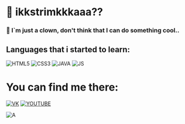 # 🤡 ikkstrimkkkaaa??

### 🎃 I`m just a clown, don't think that I can do something cool..

## Languages that i started to learn:

![HTML5](https://img.shields.io/badge/html5-444444?style=for-the-badge&logo=html5&logoColor=ffffff)
![CSS3](https://img.shields.io/badge/css3-444444?style=for-the-badge&logo=css3&logoColor=ffffff)
![JAVA](https://img.shields.io/badge/java-444444?style=for-the-badge&logo=fampay&logoColor=ffffff)
![JS](https://img.shields.io/badge/javascript-444444?style=for-the-badge&logo=javascript&logoColor=ffffff)


# You can find me there:
[![VK](https://img.shields.io/badge/VK-444444?style=for-the-badge&logo=VK&logoColor=ffffff)](https://vk.com/ikstrimka)
[![YOUTUBE](https://img.shields.io/badge/YOUTUBE-444444?style=for-the-badge&logo=YOUTUBE&logoColor=ffffff)](https://www.youtube.com/@ikstrimka)

![A](https://media.tenor.com/z-N6G4F6nb8AAAAd/cat-cute.gif)

